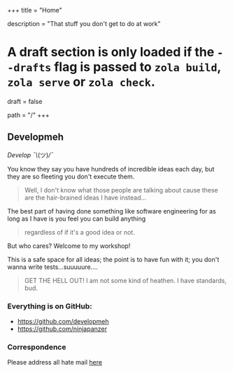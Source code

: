 +++
title = "Home"

description = "That stuff you don't get to do at work"

# A draft section is only loaded if the `--drafts` flag is passed to `zola build`, `zola serve` or `zola check`.
draft = false

path = "/"
+++

## Developmeh
_Develop ¯\\_(ツ)_/¯_

You know they say you have hundreds of incredible ideas each day, but they are so fleeting you don't execute them.
> Well, I don't know what those people are talking about cause these are the hair-brained ideas I have instead...

The best part of having done something like software engineering for as long as I have is you feel you can build anything
> regardless of if it's a good idea or not.

But who cares? Welcome to my workshop!

This is a safe space for all ideas; the point is to have fun with it; you don't wanna write tests...suuuuure....
> GET THE HELL OUT! I am not some kind of heathen. I have standards, bud.

### Everything is on GitHub:
- https://github.com/developmeh
- https://github.com/ninjapanzer

### Correspondence
Please address all hate mail [here](https://github.com/orgs/developmeh/discussions/categories/general)
